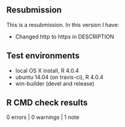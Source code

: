 ## Resubmission
This is a resubmission. In this version I have:
* Changed http to https in DESCRIPTION     
   
## Test environments
* local OS X install, R 4.0.4
* ubuntu 14.04 (on travis-ci), R 4.0.4
* win-builder (devel and release)

## R CMD check results

0 errors | 0 warnings | 1 note
